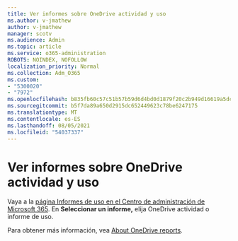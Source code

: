 ```yaml
---
title: Ver informes sobre OneDrive actividad y uso
ms.author: v-jmathew
author: v-jmathew
manager: scotv
ms.audience: Admin
ms.topic: article
ms.service: o365-administration
ROBOTS: NOINDEX, NOFOLLOW
localization_priority: Normal
ms.collection: Adm_O365
ms.custom:
- "5300020"
- "7972"
ms.openlocfilehash: b835fb60c57c51b57b59d6d4bd0d1879f20c2b949d16619a5dcb924d4d66e194
ms.sourcegitcommit: b5f7da89a650d2915dc652449623c78be6247175
ms.translationtype: MT
ms.contentlocale: es-ES
ms.lasthandoff: 08/05/2021
ms.locfileid: "54037337"
---
```

# <a name="view-reports-on-onedrive-activity-and-usage"></a>Ver informes sobre OneDrive actividad y uso

Vaya a la [página Informes de uso en el Centro de administración de Microsoft 365](https://admin.microsoft.com/AdminPortal/Home). En **Seleccionar un informe,** elija OneDrive actividad o informe de uso.

Para obtener más información, vea [About OneDrive reports](https://go.microsoft.com/fwlink/?linkid=875239).
